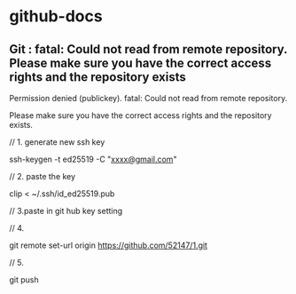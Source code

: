 # github-docs

## Git : fatal: Could not read from remote repository. Please make sure you have the correct access rights and the repository exists
Permission denied (publickey).
fatal: Could not read from remote repository.

Please make sure you have the correct access rights
and the repository exists.

// 1. generate new ssh key

ssh-keygen -t ed25519 -C "xxxx@gmail.com"

// 2. paste the key

clip < ~/.ssh/id_ed25519.pub

// 3.paste in git hub key setting

// 4. 

git remote set-url origin https://github.com/52147/1.git

// 5.

git push
